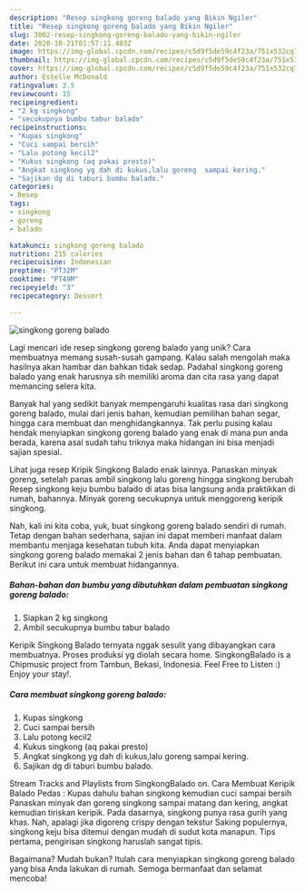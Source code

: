```yaml
---
description: "Resep singkong goreng balado yang Bikin Ngiler"
title: "Resep singkong goreng balado yang Bikin Ngiler"
slug: 3002-resep-singkong-goreng-balado-yang-bikin-ngiler
date: 2020-10-21T01:57:11.403Z
image: https://img-global.cpcdn.com/recipes/c5d9f5de59c4f23a/751x532cq70/singkong-goreng-balado-foto-resep-utama.jpg
thumbnail: https://img-global.cpcdn.com/recipes/c5d9f5de59c4f23a/751x532cq70/singkong-goreng-balado-foto-resep-utama.jpg
cover: https://img-global.cpcdn.com/recipes/c5d9f5de59c4f23a/751x532cq70/singkong-goreng-balado-foto-resep-utama.jpg
author: Estelle McDonald
ratingvalue: 3.5
reviewcount: 15
recipeingredient:
- "2 kg singkong"
- "secukupnya bumbu tabur balado"
recipeinstructions:
- "Kupas singkong"
- "Cuci sampai bersih"
- "Lalu potong kecil2"
- "Kukus singkong (aq pakai presto)"
- "Angkat singkong yg dah di kukus,lalu goreng  sampai kering."
- "Sajikan dg di taburi bumbu balado."
categories:
- Resep
tags:
- singkong
- goreng
- balado

katakunci: singkong goreng balado 
nutrition: 215 calories
recipecuisine: Indonesian
preptime: "PT32M"
cooktime: "PT49M"
recipeyield: "3"
recipecategory: Dessert

---
```



![singkong goreng balado](https://img-global.cpcdn.com/recipes/c5d9f5de59c4f23a/751x532cq70/singkong-goreng-balado-foto-resep-utama.jpg)

Lagi mencari ide resep singkong goreng balado yang unik? Cara membuatnya memang susah-susah gampang. Kalau salah mengolah maka hasilnya akan hambar dan bahkan tidak sedap. Padahal singkong goreng balado yang enak harusnya sih memiliki aroma dan cita rasa yang dapat memancing selera kita.

Banyak hal yang sedikit banyak mempengaruhi kualitas rasa dari singkong goreng balado, mulai dari jenis bahan, kemudian pemilihan bahan segar, hingga cara membuat dan menghidangkannya. Tak perlu pusing kalau hendak menyiapkan singkong goreng balado yang enak di mana pun anda berada, karena asal sudah tahu triknya maka hidangan ini bisa menjadi sajian spesial.

Lihat juga resep Kripik Singkong Balado enak lainnya. Panaskan minyak goreng, setelah panas ambil singkong lalu goreng hingga singkong berubah Resep singkong keju bumbu balado di atas bisa langsung anda praktikkan di rumah, bahannya. Minyak goreng secukupnya untuk menggoreng keripik singkong.


Nah, kali ini kita coba, yuk, buat singkong goreng balado sendiri di rumah. Tetap dengan bahan sederhana, sajian ini dapat memberi manfaat dalam membantu menjaga kesehatan tubuh kita. Anda dapat menyiapkan singkong goreng balado memakai 2 jenis bahan dan 6 tahap pembuatan. Berikut ini cara untuk membuat hidangannya.

<!--inarticleads1-->

##### Bahan-bahan dan bumbu yang dibutuhkan dalam pembuatan singkong goreng balado:

1. Siapkan 2 kg singkong
1. Ambil secukupnya bumbu tabur balado


Keripik Singkong Balado ternyata nggak sesulit yang dibayangkan cara membuatnya. Proses produksi yg diolah secara home. SingkongBalado is a Chipmusic project from Tambun, Bekasi, Indonesia. Feel Free to Listen :) Enjoy your stay!. 

<!--inarticleads2-->

##### Cara membuat singkong goreng balado:

1. Kupas singkong
1. Cuci sampai bersih
1. Lalu potong kecil2
1. Kukus singkong (aq pakai presto)
1. Angkat singkong yg dah di kukus,lalu goreng  sampai kering.
1. Sajikan dg di taburi bumbu balado.


Stream Tracks and Playlists from SingkongBalado on. Cara Membuat Keripik Balado Pedas : Kupas dahulu bahan singkong kemudian cuci sampai bersih Panaskan minyak dan goreng singkong sampai matang dan kering, angkat kemudian tiriskan keripik. Pada dasarnya, singkong punya rasa gurih yang khas. Nah, apalagi jika digoreng crispy dengan tekstur Saking populernya, singkong keju bisa ditemui dengan mudah di sudut kota manapun. Tips pertama, pengirisan singkong haruslah sangat tipis. 

Bagaimana? Mudah bukan? Itulah cara menyiapkan singkong goreng balado yang bisa Anda lakukan di rumah. Semoga bermanfaat dan selamat mencoba!
